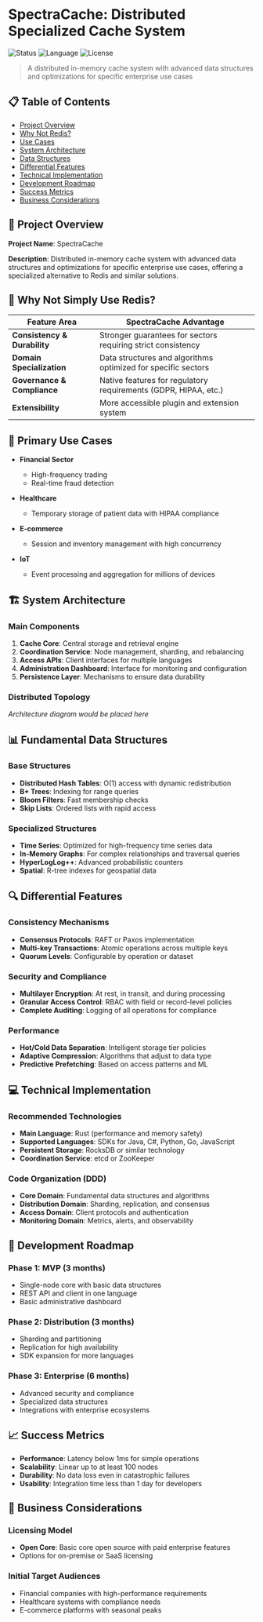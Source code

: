 # SpectraCache: Distributed Specialized Cache System

![Status](https://img.shields.io/badge/Status-In%20Development-yellow)
![Language](https://img.shields.io/badge/Language-Rust-orange)
![License](https://img.shields.io/badge/License-MIT-blue)

> A distributed in-memory cache system with advanced data structures and optimizations for specific enterprise use cases

## 📋 Table of Contents

- [Project Overview](#-project-overview)
- [Why Not Redis?](#-why-not-simply-use-redis)
- [Use Cases](#-primary-use-cases)
- [System Architecture](#-system-architecture)
- [Data Structures](#-fundamental-data-structures)
- [Differential Features](#-differential-features)
- [Technical Implementation](#-technical-implementation)
- [Development Roadmap](#-development-roadmap)
- [Success Metrics](#-success-metrics)
- [Business Considerations](#-business-considerations)

## 🚀 Project Overview

**Project Name**: SpectraCache

**Description**: Distributed in-memory cache system with advanced data structures and optimizations for specific enterprise use cases, offering a specialized alternative to Redis and similar solutions.

## 🤔 Why Not Simply Use Redis?

| Feature Area | SpectraCache Advantage |
|--------------|------------------------|
| **Consistency & Durability** | Stronger guarantees for sectors requiring strict consistency |
| **Domain Specialization** | Data structures and algorithms optimized for specific sectors |
| **Governance & Compliance** | Native features for regulatory requirements (GDPR, HIPAA, etc.) |
| **Extensibility** | More accessible plugin and extension system |

## 🎯 Primary Use Cases

- **Financial Sector** 
  - High-frequency trading
  - Real-time fraud detection

- **Healthcare**
  - Temporary storage of patient data with HIPAA compliance

- **E-commerce**
  - Session and inventory management with high concurrency

- **IoT**
  - Event processing and aggregation for millions of devices

## 🏗️ System Architecture

### Main Components

1. **Cache Core**: Central storage and retrieval engine
2. **Coordination Service**: Node management, sharding, and rebalancing
3. **Access APIs**: Client interfaces for multiple languages
4. **Administration Dashboard**: Interface for monitoring and configuration
5. **Persistence Layer**: Mechanisms to ensure data durability

### Distributed Topology

*Architecture diagram would be placed here*

## 📊 Fundamental Data Structures

### Base Structures

- **Distributed Hash Tables**: O(1) access with dynamic redistribution
- **B+ Trees**: Indexing for range queries
- **Bloom Filters**: Fast membership checks
- **Skip Lists**: Ordered lists with rapid access

### Specialized Structures

- **Time Series**: Optimized for high-frequency time series data
- **In-Memory Graphs**: For complex relationships and traversal queries
- **HyperLogLog++**: Advanced probabilistic counters
- **Spatial**: R-tree indexes for geospatial data

## 🔍 Differential Features

### Consistency Mechanisms
- **Consensus Protocols**: RAFT or Paxos implementation
- **Multi-key Transactions**: Atomic operations across multiple keys
- **Quorum Levels**: Configurable by operation or dataset

### Security and Compliance
- **Multilayer Encryption**: At rest, in transit, and during processing
- **Granular Access Control**: RBAC with field or record-level policies
- **Complete Auditing**: Logging of all operations for compliance

### Performance
- **Hot/Cold Data Separation**: Intelligent storage tier policies
- **Adaptive Compression**: Algorithms that adjust to data type
- **Predictive Prefetching**: Based on access patterns and ML

## 💻 Technical Implementation

### Recommended Technologies
- **Main Language**: Rust (performance and memory safety)
- **Supported Languages**: SDKs for Java, C#, Python, Go, JavaScript
- **Persistent Storage**: RocksDB or similar technology
- **Coordination Service**: etcd or ZooKeeper

### Code Organization (DDD)
- **Core Domain**: Fundamental data structures and algorithms
- **Distribution Domain**: Sharding, replication, and consensus
- **Access Domain**: Client protocols and authentication
- **Monitoring Domain**: Metrics, alerts, and observability

## 📅 Development Roadmap

### Phase 1: MVP (3 months)
- Single-node core with basic data structures
- REST API and client in one language
- Basic administrative dashboard

### Phase 2: Distribution (3 months)
- Sharding and partitioning
- Replication for high availability
- SDK expansion for more languages

### Phase 3: Enterprise (6 months)
- Advanced security and compliance
- Specialized data structures
- Integrations with enterprise ecosystems

## 📈 Success Metrics
- **Performance**: Latency below 1ms for simple operations
- **Scalability**: Linear up to at least 100 nodes
- **Durability**: No data loss even in catastrophic failures
- **Usability**: Integration time less than 1 day for developers

## 💼 Business Considerations

### Licensing Model
- **Open Core**: Basic core open source with paid enterprise features
- Options for on-premise or SaaS licensing

### Initial Target Audiences
- Financial companies with high-performance requirements
- Healthcare systems with compliance needs
- E-commerce platforms with seasonal peaks